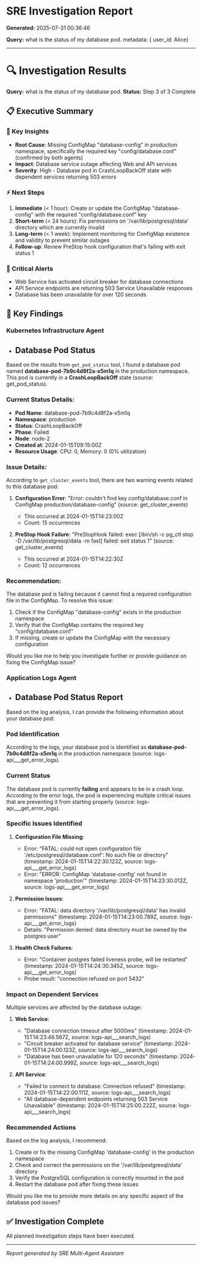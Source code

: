 # SRE Investigation Report

**Generated:** 2025-07-31 00:36:46

**Query:** what is the status of my database pod.  metadata: { user_id: Alice}

---

# 🔍 Investigation Results

**Query:** what is the status of my database pod.
**Status:** Step 3 of 3 Complete

## 📋 Executive Summary

### 🎯 Key Insights
- **Root Cause**: Missing ConfigMap "database-config" in production namespace, specifically the required key "config/database.conf" (confirmed by both agents)
- **Impact**: Database service outage affecting Web and API services
- **Severity**: High - Database pod in CrashLoopBackOff state with dependent services returning 503 errors

### ⚡ Next Steps
1. **Immediate** (< 1 hour): Create or update the ConfigMap "database-config" with the required "config/database.conf" key
2. **Short-term** (< 24 hours): Fix permissions on '/var/lib/postgresql/data' directory which are currently invalid
3. **Long-term** (< 1 week): Implement monitoring for ConfigMap existence and validity to prevent similar outages
4. **Follow-up**: Review PreStop hook configuration that's failing with exit status 1

### 🚨 Critical Alerts
- Web Service has activated circuit breaker for database connections
- API Service endpoints are returning 503 Service Unavailable responses
- Database has been unavailable for over 120 seconds

## 🎯 Key Findings

### Kubernetes Infrastructure Agent
- ## Database Pod Status

Based on the results from `get_pod_status` tool, I found a database pod named **database-pod-7b9c4d8f2a-x5m1q** in the production namespace. This pod is currently in a **CrashLoopBackOff** state (source: get_pod_status).

### Current Status Details:
- **Pod Name**: database-pod-7b9c4d8f2a-x5m1q
- **Namespace**: production
- **Status**: CrashLoopBackOff
- **Phase**: Failed
- **Node**: node-2
- **Created at**: 2024-01-15T09:15:00Z
- **Resource Usage**: CPU: 0, Memory: 0 (0% utilization)

### Issue Details:
According to `get_cluster_events` tool, there are two warning events related to this database pod:

1. **Configuration Error**: "Error: couldn't find key config/database.conf in ConfigMap production/database-config" (source: get_cluster_events)
   - This occurred at 2024-01-15T14:23:00Z
   - Count: 15 occurrences

2. **PreStop Hook Failure**: "PreStopHook failed: exec [/bin/sh -c pg_ctl stop -D /var/lib/postgresql/data -m fast] failed: exit status 1" (source: get_cluster_events)
   - This occurred at 2024-01-15T14:22:30Z
   - Count: 12 occurrences

### Recommendation:
The database pod is failing because it cannot find a required configuration file in the ConfigMap. To resolve this issue:

1. Check if the ConfigMap "database-config" exists in the production namespace
2. Verify that the ConfigMap contains the required key "config/database.conf"
3. If missing, create or update the ConfigMap with the necessary configuration

Would you like me to help you investigate further or provide guidance on fixing the ConfigMap issue?

### Application Logs Agent
- ## Database Pod Status Report

Based on the log analysis, I can provide the following information about your database pod:

### Pod Identification
According to the logs, your database pod is identified as **database-pod-7b9c4d8f2a-x5m1q** in the production namespace (source: logs-api___get_error_logs).

### Current Status
The database pod is currently **failing** and appears to be in a crash loop. According to the error logs, the pod is experiencing multiple critical issues that are preventing it from starting properly (source: logs-api___get_error_logs).

### Specific Issues Identified

1. **Configuration File Missing**:
   - Error: "FATAL: could not open configuration file '/etc/postgresql/database.conf': No such file or directory" (timestamp: 2024-01-15T14:22:30.123Z, source: logs-api___get_error_logs)
   - Error: "ERROR: ConfigMap 'database-config' not found in namespace 'production'" (timestamp: 2024-01-15T14:23:30.012Z, source: logs-api___get_error_logs)

2. **Permission Issues**:
   - Error: "FATAL: data directory '/var/lib/postgresql/data' has invalid permissions" (timestamp: 2024-01-15T14:23:00.789Z, source: logs-api___get_error_logs)
   - Details: "Permission denied: data directory must be owned by the postgres user"

3. **Health Check Failures**:
   - Error: "Container postgres failed liveness probe, will be restarted" (timestamp: 2024-01-15T14:24:30.345Z, source: logs-api___get_error_logs)
   - Probe result: "connection refused on port 5432"

### Impact on Dependent Services

Multiple services are affected by the database outage:

1. **Web Service**:
   - "Database connection timeout after 5000ms" (timestamp: 2024-01-15T14:23:46.567Z, source: logs-api___search_logs)
   - "Circuit breaker activated for database service" (timestamp: 2024-01-15T14:24:00.123Z, source: logs-api___search_logs)
   - "Database has been unavailable for 120 seconds" (timestamp: 2024-01-15T14:24:00.999Z, source: logs-api___search_logs)

2. **API Service**:
   - "Failed to connect to database: Connection refused" (timestamp: 2024-01-15T14:22:00.111Z, source: logs-api___search_logs)
   - "All database-dependent endpoints returning 503 Service Unavailable" (timestamp: 2024-01-15T14:25:00.222Z, source: logs-api___search_logs)

### Recommended Actions

Based on the log analysis, I recommend:

1. Create or fix the missing ConfigMap 'database-config' in the production namespace
2. Check and correct the permissions on the '/var/lib/postgresql/data' directory
3. Verify the PostgreSQL configuration is correctly mounted in the pod
4. Restart the database pod after fixing these issues

Would you like me to provide more details on any specific aspect of the database pod issues?

## ✅ Investigation Complete

All planned investigation steps have been executed.


---
*Report generated by SRE Multi-Agent Assistant*
